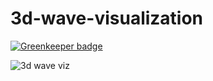 # 3d-wave-visualization

[![Greenkeeper badge](https://badges.greenkeeper.io/jcblw/3d-wave-visualization.svg)](https://greenkeeper.io/)

![3d wave viz](https://media.giphy.com/media/WCPDV8DaQMb6w/giphy.gif)
